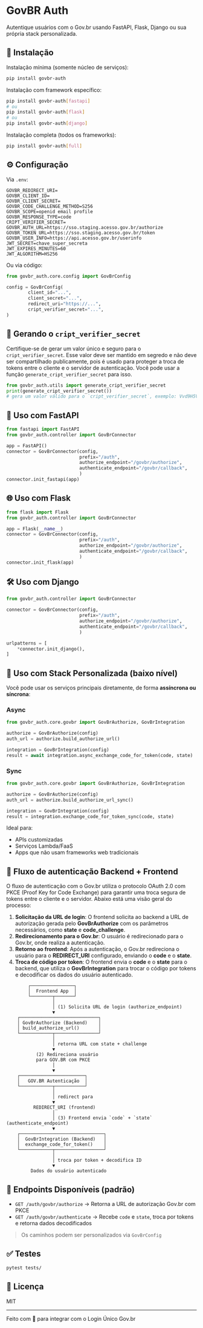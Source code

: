 # GovBR Auth

Autentique usuários com o Gov.br usando FastAPI, Flask, Django ou sua própria stack personalizada.

## 🚀 Instalação

Instalação mínima (somente núcleo de serviços):
```bash
pip install govbr-auth
```

Instalação com framework específico:
```bash
pip install govbr-auth[fastapi]
# ou
pip install govbr-auth[flask]
# ou
pip install govbr-auth[django]
```

Instalação completa (todos os frameworks):
```bash
pip install govbr-auth[full]
```

## ⚙️ Configuração

Via `.env`:
```env
GOVBR_REDIRECT_URI=
GOVBR_CLIENT_ID=
GOVBR_CLIENT_SECRET=
GOVBR_CODE_CHALLENGE_METHOD=S256
GOVBR_SCOPE=openid email profile
GOVBR_RESPONSE_TYPE=code
CRIPT_VERIFIER_SECRET=
GOVBR_AUTH_URL=https://sso.staging.acesso.gov.br/authorize
GOVBR_TOKEN_URL=https://sso.staging.acesso.gov.br/token
GOVBR_USER_INFO=https://api.acesso.gov.br/userinfo
JWT_SECRET=chave_super_secreta
JWT_EXPIRES_MINUTES=60
JWT_ALGORITHM=HS256
```

Ou via código:
```python
from govbr_auth.core.config import GovBrConfig

config = GovBrConfig(
        client_id="...",
        client_secret="...",
        redirect_uri="https://...",
        cript_verifier_secret="...",
)
```

## 🔑 Gerando o `cript_verifier_secret`
Certifique-se de gerar um valor único e seguro para o `cript_verifier_secret`.
Esse valor deve ser mantido em segredo e não deve ser compartilhado publicamente, pois é usado para proteger a troca de tokens entre o cliente e o servidor de autenticação.
Você pode usar a função `generate_cript_verifier_secret` para isso.
```python
from govbr_auth.utils import generate_cript_verifier_secret
print(generate_cript_verifier_secret())
# gera um valor válido para o `cript_verifier_secret`, exemplo: Vvd9H5VC2Aqk-dwFOJX6MvQTuZZARmb37y7un9wkj0c=

```

## 🧩 Uso com FastAPI
```python
from fastapi import FastAPI
from govbr_auth.controller import GovBrConnector

app = FastAPI()
connector = GovBrConnector(config,
                           prefix="/auth",
                           authorize_endpoint="/govbr/authorize",
                           authenticate_endpoint="/govbr/callback",
                           )
connector.init_fastapi(app)
```

## 🌐 Uso com Flask
```python
from flask import Flask
from govbr_auth.controller import GovBrConnector

app = Flask(__name__)
connector = GovBrConnector(config,
                           prefix="/auth",
                           authorize_endpoint="/govbr/authorize",
                           authenticate_endpoint="/govbr/callback",
                           )
connector.init_flask(app)
```

## 🛠️ Uso com Django
```python
from govbr_auth.controller import GovBrConnector

connector = GovBrConnector(config,
                           prefix="/auth",
                           authorize_endpoint="/govbr/authorize",
                           authenticate_endpoint="/govbr/callback",
                           )

urlpatterns = [
    *connector.init_django(),
]
```

## 🧱 Uso com Stack Personalizada (baixo nível)
Você pode usar os serviços principais diretamente, de forma **assíncrona ou síncrona**:

### Async
```python
from govbr_auth.core.govbr import GovBrAuthorize, GovBrIntegration

authorize = GovBrAuthorize(config)
auth_url = authorize.build_authorize_url()

integration = GovBrIntegration(config)
result = await integration.async_exchange_code_for_token(code, state)
```

### Sync
```python
from govbr_auth.core.govbr import GovBrAuthorize, GovBrIntegration

authorize = GovBrAuthorize(config)
auth_url = authorize.build_authorize_url_sync()

integration = GovBrIntegration(config)
result = integration.exchange_code_for_token_sync(code, state)
```

Ideal para:
- APIs customizadas
- Serviços Lambda/FaaS
- Apps que não usam frameworks web tradicionais

## 🔁 Fluxo de autenticação Backend + Frontend
O fluxo de autenticação com o Gov.br utiliza o protocolo OAuth 2.0 com PKCE (Proof Key for Code Exchange) para garantir uma troca segura de tokens entre o cliente e o servidor. Abaixo está uma visão geral do processo:
1. **Solicitação da URL de login**: O frontend solicita ao backend a URL de autorização gerada pelo **GovBrAuthorize** com os parâmetros necessários, como **state** e **code_challenge**.
2. **Redirecionamento para o Gov.br**: O usuário é redirecionado para o Gov.br, onde realiza a autenticação.
3. **Retorno ao frontend**: Após a autenticação, o Gov.br redireciona o usuário para o **REDIRECT_URI** configurado, enviando o **code** e o **state**.
4. **Troca de código por token**: O frontend envia o **code** e o **state** para o backend, que utiliza o **GovBrIntegration** para trocar o código por tokens e decodificar os dados do usuário autenticado.
```
        ┌────────────────┐
        │  Frontend App  │
        └────────┬───────┘
                 │
                 │ (1) Solicita URL de login (authorize_endpoint)
                 ▼
    ┌─────────────────────────────┐
    │ GovBrAuthorize (Backend)    │
    │ build_authorize_url()       │
    └────────────┬────────────────┘
                 │
                 │ retorna URL com state + challenge
                 ▼
           (2) Redireciona usuário
           para GOV.BR com PKCE
                 │
                 ▼
    ┌────────────────────────┐
    │   GOV.BR Autenticação  │
    └────────────┬───────────┘
                 │
                 │ redirect para
                 ▼
          REDIRECT_URI (frontend)
                 │
                 │ (3) Frontend envia `code` + `state` (authenticate_endpoint)
                 ▼
    ┌───────────────────────────────┐
    │  GovBrIntegration (Backend)   │
    │  exchange_code_for_token()    │
    └────────────┬──────────────────┘
                 │
                 │ troca por token + decodifica ID
                 ▼
         Dados do usuário autenticado
```

## 📌 Endpoints Disponíveis (padrão)

- `GET /auth/govbr/authorize` → Retorna a URL de autorização Gov.br com PKCE
- `GET /auth/govbr/authenticate` → Recebe `code` e `state`, troca por tokens e retorna dados decodificados

> Os caminhos podem ser personalizados via `GovBrConfig`

## ✅ Testes
```bash
pytest tests/
```

## 📄 Licença
MIT

---

Feito com 💙 para integrar com o Login Único Gov.br
